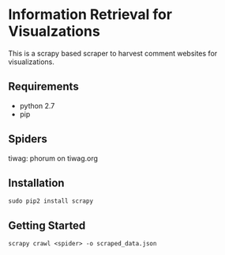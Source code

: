 Information Retrieval for Visualzations
=======================================

This is a scrapy based scraper to harvest comment websites for visualizations.


Requirements
------------
- python 2.7
- pip


Spiders
------
tiwag: phorum on tiwag.org


Installation
------------

	sudo pip2 install scrapy


Getting Started
---------------

	scrapy crawl <spider> -o scraped_data.json


